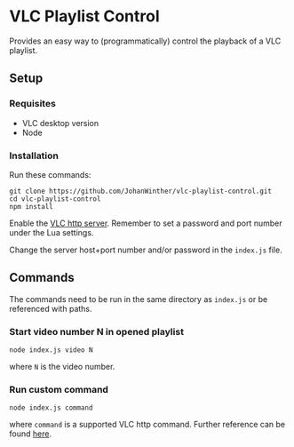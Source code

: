 # VLC Playlist Control
Provides an easy way to (programmatically) control the playback of a VLC playlist.

## Setup
### Requisites
* VLC desktop version
* Node
### Installation
Run these commands:
```batch
git clone https://github.com/JohanWinther/vlc-playlist-control.git
cd vlc-playlist-control
npm install
```
Enable the [VLC http server](https://wiki.videolan.org/VSG:Interface:HTTP/). Remember to set a password and port number under the Lua settings.

Change the server host+port number and/or password in the `index.js` file.

## Commands
The commands need to be run in the same directory as `index.js` or be referenced with paths.
### Start video number N in opened playlist
```batch
node index.js video N
```
where `N` is the video number.
### Run custom command
```batch
node index.js command
```
where `command` is a supported VLC http command. Further reference can be found [here](https://wiki.videolan.org/VLC_HTTP_requests/).

